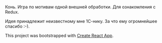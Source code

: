 Конь. Игра по мотивам одной внешней обработки.
Для ознакомления с Redux.

Идея принадлежит неизвестному мне 1С-нику. За что ему огромнейшее спасибо :-).

This project was bootstrapped with [Create React App](https://github.com/facebook/create-react-app).